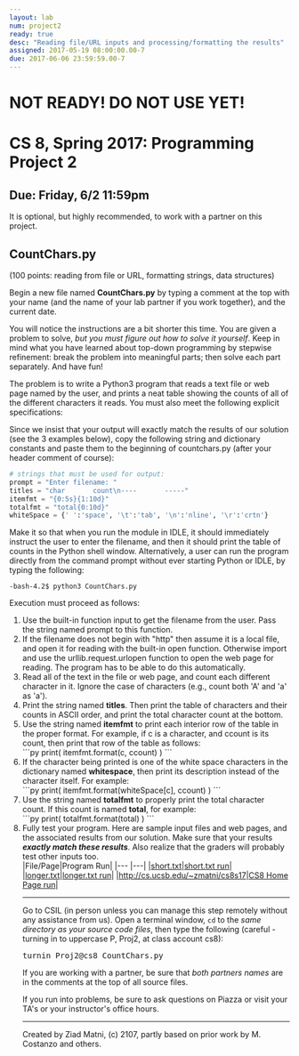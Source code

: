 ```yaml
---
layout: lab
num: project2
ready: true
desc: "Reading file/URL inputs and processing/formatting the results"
assigned: 2017-05-19 08:00:00.00-7
due: 2017-06-06 23:59:59.00-7
---
```

<div markdown="1">

<h1> NOT READY! DO NOT USE YET!</h1>

<h1>CS 8, Spring 2017: Programming Project 2</h1>
<h2>Due: Friday, 6/2 11:59pm</h2>

It is optional, but highly recommended, to work with a partner on this project. 

<h2>CountChars.py</h2>
(100 points: reading from file or URL, formatting strings, data structures)

Begin a new file named <strong>CountChars.py</strong> by typing a comment at the top with your name (and the name of your lab partner if you work together), and the current date.

You will notice the instructions are a bit shorter this time. You are given a problem to solve, <em>but you must figure out how to solve it yourself</em>. Keep in mind what you have learned about top-down programming by stepwise refinement: break the problem into meaningful parts; then solve each part separately. And have fun!

The problem is to write a Python3 program that reads a text file or web page named by the user, and prints a neat table showing the counts of all of the different characters it reads. You must also meet the following explicit specifications:

Since we insist that your output will exactly match the results of our solution (see the 3 examples below), copy the following string and dictionary constants and paste them to the beginning of countchars.py (after your header comment of course):

```py
# strings that must be used for output:
prompt = "Enter filename: "
titles = "char       count\n----       -----"
itemfmt = "{0:5s}{1:10d}"
totalfmt = "total{0:10d}"
whiteSpace = {' ':'space', '\t':'tab', '\n':'nline', '\r':'crtn'}
```

Make it so that when you run the module in IDLE, it should immediately instruct the user to enter the filename, and then it should print the table of counts in the Python shell window. Alternatively, a user can run the program directly from the command prompt without ever starting Python or IDLE, by typing the following:

```
-bash-4.2$ python3 CountChars.py
```

Execution must proceed as follows:

<ol markdown="1">
<li>Use the built-in function input to get the filename from the user. Pass the string named prompt to this function.</li>

<li>If the filename does not begin with "http" then assume it is a local file, and open it for reading with the built-in open function. Otherwise import and use the urllib.request.urlopen function to open the web page for reading. The program has to be able to do this automatically.</li>

<li>Read all of the text in the file or web page, and count each different character in it. Ignore the case of characters (e.g., count both 'A' and 'a' as 'a').</li>

<li>Print the string named <strong>titles</strong>. Then print the table of characters and their counts in ASCII order, and print the total character count at the bottom.</li>

<li>Use the string named <strong>itemfmt</strong> to print each interior row of the table in the proper format. For example, if c is a character, and ccount is its count, then print that row of the table as follows:</li>

<div markdown="1">
```py
print( itemfmt.format(c, ccount) )
```
</div>

<li>If the character being printed is one of the white space characters in the dictionary named <strong>whitespace</strong>, then print its description instead of the character itself. For example:</li>

<div markdown="1">
```py
print( itemfmt.format(whiteSpace[c], ccount) )
```
</div>

<li>Use the string named <strong>totalfmt</strong> to properly print the total character count. If this count is named <strong>total</strong>, for example:</li>

<div markdown="1">
```py
print( totalfmt.format(total) )
```
</div>

<li>Fully test your program. Here are sample input files and web pages, and the associated results from our solution. Make sure that your results <em><strong>exactly match these results</strong></em>. Also realize that the graders will probably test other inputs too.</li>

<div markdown="1">
|File/Page|Program Run|
|--- |---|
|<a href="http://www.cs.ucsb.edu/~zmatni/cs8s17/projects/proj2/short.txt">short.txt</a>|<a href="http://www.cs.ucsb.edu/~zmatni/cs8s17/projects/proj2/shortsample.txt">short.txt run</a>|
|<a href="http://www.cs.ucsb.edu/~zmatni/cs8s17/projects/proj2/longer.txt">longer.txt</a>|<a href="http://www.cs.ucsb.edu/~zmatni/cs8s17/projects/proj2/longersample.txt">longer.txt run</a>|
|<a href="http://www.cs.ucsb.edu/~zmatni/cs8s17">http://cs.ucsb.edu/~zmatni/cs8s17</a>|<a href="http://www.cs.ucsb.edu/~zmatni/cs8s17/projects/proj2/webpagesample.txt">CS8 Home Page run</a>|
</div>

<hr>
Go to CSIL (in person unless you can manage this step remotely without any assistance from us). Open a terminal window, <code>cd</code> to the
<em>same directory as your source code files</em>, then type the following (careful - turning in to uppercase P, Proj2, at class account cs8):
<pre>turnin Proj2@cs8 CountChars.py</pre> 

If you are working with a partner, be sure that <em>both partners names</em> are in the comments at the top of all source files.

If you run into problems, be sure to ask questions on Piazza or visit your TA's or your instructor's office hours.

<hr>
Created by Ziad Matni, (c) 2107, partly based on prior work by M. Costanzo and others.
